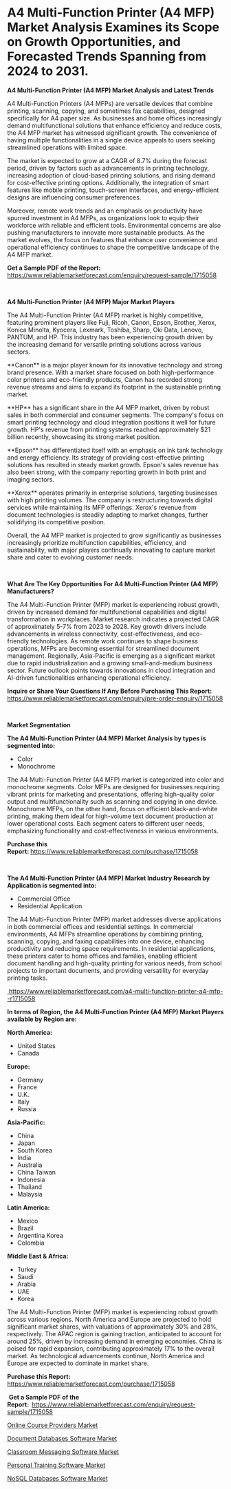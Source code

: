 <p><h1>A4 Multi-Function Printer (A4 MFP) Market Analysis Examines its Scope on Growth Opportunities, and Forecasted Trends Spanning from 2024 to 2031.</h1></p><p><strong>A4 Multi-Function Printer (A4 MFP) Market Analysis and Latest Trends</strong></p>
<p><p>A4 Multi-Function Printers (A4 MFPs) are versatile devices that combine printing, scanning, copying, and sometimes fax capabilities, designed specifically for A4 paper size. As businesses and home offices increasingly demand multifunctional solutions that enhance efficiency and reduce costs, the A4 MFP market has witnessed significant growth. The convenience of having multiple functionalities in a single device appeals to users seeking streamlined operations with limited space.</p><p>The market is expected to grow at a CAGR of 8.7% during the forecast period, driven by factors such as advancements in printing technology, increasing adoption of cloud-based printing solutions, and rising demand for cost-effective printing options. Additionally, the integration of smart features like mobile printing, touch-screen interfaces, and energy-efficient designs are influencing consumer preferences.</p><p>Moreover, remote work trends and an emphasis on productivity have spurred investment in A4 MFPs, as organizations look to equip their workforce with reliable and efficient tools. Environmental concerns are also pushing manufacturers to innovate more sustainable products. As the market evolves, the focus on features that enhance user convenience and operational efficiency continues to shape the competitive landscape of the A4 MFP market.</p></p>
<p><strong>Get a Sample PDF of the Report:&nbsp;</strong> <a href="https://www.reliablemarketforecast.com/enquiry/request-sample/1715058?utm_campaign=1771&utm_medium=2&utm_source=Github&utm_content=ia&utm_term=23102024&utm_id=a4-multi-function-printer-a4-mfp">https://www.reliablemarketforecast.com/enquiry/request-sample/1715058</a></p>
<p>&nbsp;</p>
<p><strong>A4 Multi-Function Printer (A4 MFP) Major Market Players</strong></p>
<p><p>The A4 Multi-Function Printer (A4 MFP) market is highly competitive, featuring prominent players like Fuji, Ricoh, Canon, Epson, Brother, Xerox, Konica Minolta, Kyocera, Lexmark, Toshiba, Sharp, Oki Data, Lenovo, PANTUM, and HP. This industry has been experiencing growth driven by the increasing demand for versatile printing solutions across various sectors.</p><p>**Canon** is a major player known for its innovative technology and strong brand presence. With a market share focused on both high-performance color printers and eco-friendly products, Canon has recorded strong revenue streams and aims to expand its footprint in the sustainable printing market.</p><p>**HP** has a significant share in the A4 MFP market, driven by robust sales in both commercial and consumer segments. The company's focus on smart printing technology and cloud integration positions it well for future growth. HP's revenue from printing systems reached approximately $21 billion recently, showcasing its strong market position.</p><p>**Epson** has differentiated itself with an emphasis on ink tank technology and energy efficiency. Its strategy of providing cost-effective printing solutions has resulted in steady market growth. Epson's sales revenue has also been strong, with the company reporting growth in both print and imaging sectors.</p><p>**Xerox** operates primarily in enterprise solutions, targeting businesses with high printing volumes. The company is restructuring towards digital services while maintaining its MFP offerings. Xerox's revenue from document technologies is steadily adapting to market changes, further solidifying its competitive position.</p><p>Overall, the A4 MFP market is projected to grow significantly as businesses increasingly prioritize multifunction capabilities, efficiency, and sustainability, with major players continually innovating to capture market share and cater to evolving customer needs.</p></p>
<p>&nbsp;</p>
<p><strong>What Are The Key Opportunities For A4 Multi-Function Printer (A4 MFP) Manufacturers?</strong></p>
<p><p>The A4 Multi-Function Printer (MFP) market is experiencing robust growth, driven by increased demand for multifunctional capabilities and digital transformation in workplaces. Market research indicates a projected CAGR of approximately 5-7% from 2023 to 2028. Key growth drivers include advancements in wireless connectivity, cost-effectiveness, and eco-friendly technologies. As remote work continues to shape business operations, MFPs are becoming essential for streamlined document management. Regionally, Asia-Pacific is emerging as a significant market due to rapid industrialization and a growing small-and-medium business sector. Future outlook points towards innovations in cloud integration and AI-driven functionalities enhancing operational efficiency.</p></p>
<p><strong>Inquire or Share Your Questions If Any Before Purchasing This Report:</strong> <a href="https://www.reliablemarketforecast.com/enquiry/pre-order-enquiry/1715058?utm_campaign=1771&utm_medium=2&utm_source=Github&utm_content=ia&utm_term=23102024&utm_id=a4-multi-function-printer-a4-mfp">https://www.reliablemarketforecast.com/enquiry/pre-order-enquiry/1715058</a></p>
<p>&nbsp;</p>
<p><strong>Market Segmentation</strong></p>
<p><strong>The A4 Multi-Function Printer (A4 MFP) Market Analysis by types is segmented into:</strong></p>
<p><ul><li>Color</li><li>Monochrome</li></ul></p>
<p><p>The A4 Multi-Function Printer (A4 MFP) market is categorized into color and monochrome segments. Color MFPs are designed for businesses requiring vibrant prints for marketing and presentations, offering high-quality color output and multifunctionality such as scanning and copying in one device. Monochrome MFPs, on the other hand, focus on efficient black-and-white printing, making them ideal for high-volume text document production at lower operational costs. Each segment caters to different user needs, emphasizing functionality and cost-effectiveness in various environments.</p></p>
<p><strong>Purchase this Report:&nbsp;</strong><a href="https://www.reliablemarketforecast.com/purchase/1715058?utm_campaign=1771&utm_medium=2&utm_source=Github&utm_content=ia&utm_term=23102024&utm_id=a4-multi-function-printer-a4-mfp">https://www.reliablemarketforecast.com/purchase/1715058</a></p>
<p>&nbsp;</p>
<p><strong>The A4 Multi-Function Printer (A4 MFP) Market Industry Research by Application is segmented into:</strong></p>
<p><ul><li>Commercial Office</li><li>Residential Application</li></ul></p>
<p><p>The A4 Multi-Function Printer (MFP) market addresses diverse applications in both commercial offices and residential settings. In commercial environments, A4 MFPs streamline operations by combining printing, scanning, copying, and faxing capabilities into one device, enhancing productivity and reducing space requirements. In residential applications, these printers cater to home offices and families, enabling efficient document handling and high-quality printing for various needs, from school projects to important documents, and providing versatility for everyday printing tasks.</p></p>
<p><a href="https://www.reliablemarketforecast.com/a4-multi-function-printer-a4-mfp--r1715058?utm_campaign=1771&utm_medium=2&utm_source=Github&utm_content=ia&utm_term=23102024&utm_id=a4-multi-function-printer-a4-mfp">&nbsp;https://www.reliablemarketforecast.com/a4-multi-function-printer-a4-mfp--r1715058</a></p>
<p><strong>In terms of Region, the A4 Multi-Function Printer (A4 MFP) Market Players available by Region are:</strong></p>
<p>
    <p> <strong> North America: </strong>
        <ul>
            <li>United States</li>
            <li>Canada</li>
        </ul>
        </p> 
    <p> <strong> Europe: </strong>
        <ul>
            <li>Germany</li>
            <li>France</li>
            <li>U.K.</li>
            <li>Italy</li>
            <li>Russia</li>
        </ul>
        </p> 
    <p> <strong> Asia-Pacific: </strong>
        <ul>
            <li>China</li>
            <li>Japan</li>
            <li>South Korea</li>
            <li>India</li>
            <li>Australia</li>
            <li>China Taiwan</li>
            <li>Indonesia</li>
            <li>Thailand</li>
            <li>Malaysia</li>
        </ul>
        </p> 
    <p> <strong> Latin America: </strong>
        <ul>
            <li>Mexico</li>
            <li>Brazil</li>
            <li>Argentina Korea</li>
            <li>Colombia</li>
        </ul>
        </p> 
    <p> <strong> Middle East & Africa: </strong>
        <ul>
            <li>Turkey</li>
            <li>Saudi</li>
            <li>Arabia</li>
            <li>UAE</li>
            <li>Korea</li>
        </ul>
    </p>
    </p>
<p><p>The A4 Multi-Function Printer (MFP) market is experiencing robust growth across various regions. North America and Europe are projected to hold significant market shares, with valuations of approximately 30% and 28%, respectively. The APAC region is gaining traction, anticipated to account for around 25%, driven by increasing demand in emerging economies. China is poised for rapid expansion, contributing approximately 17% to the overall market. As technological advancements continue, North America and Europe are expected to dominate in market share.</p></p>
<p><strong>Purchase this Report: </strong><a href="https://www.reliablemarketforecast.com/purchase/1715058?utm_campaign=1771&utm_medium=2&utm_source=Github&utm_content=ia&utm_term=23102024&utm_id=a4-multi-function-printer-a4-mfp">https://www.reliablemarketforecast.com/purchase/1715058</a></p>
<p>&nbsp;<strong>Get a Sample PDF of the Report:&nbsp;&nbsp;</strong><a href="https://www.reliablemarketforecast.com/enquiry/request-sample/1715058?utm_campaign=1771&utm_medium=2&utm_source=Github&utm_content=ia&utm_term=23102024&utm_id=a4-multi-function-printer-a4-mfp">https://www.reliablemarketforecast.com/enquiry/request-sample/1715058</a></p>
<p><strong></strong></p>
<p><p><a href="https://www.linkedin.com/pulse/evaluating-online-course-providers-market-trends-growth-seozc?utm_campaign=1771&utm_medium=2&utm_source=Github&utm_content=ia&utm_term=23102024&utm_id=a4-multi-function-printer-a4-mfp">Online Course Providers Market</a></p><p><a href="https://www.linkedin.com/pulse/document-databases-software-market-trends-insights-type-23pjc?utm_campaign=1771&utm_medium=2&utm_source=Github&utm_content=ia&utm_term=23102024&utm_id=a4-multi-function-printer-a4-mfp">Document Databases Software Market</a></p><p><a href="https://www.linkedin.com/pulse/strategic-market-insights-navigating-global-classroom-bsiec?utm_campaign=1771&utm_medium=2&utm_source=Github&utm_content=ia&utm_term=23102024&utm_id=a4-multi-function-printer-a4-mfp">Classroom Messaging Software Market</a></p><p><a href="https://www.linkedin.com/pulse/deep-dive-personal-training-software-market-itstrends-segmentation-w9u9c?utm_campaign=1771&utm_medium=2&utm_source=Github&utm_content=ia&utm_term=23102024&utm_id=a4-multi-function-printer-a4-mfp">Personal Training Software Market</a></p><p><a href="https://www.linkedin.com/pulse/in-depth-analysis-global-nosql-databases-software-market-eeinc?utm_campaign=1771&utm_medium=2&utm_source=Github&utm_content=ia&utm_term=23102024&utm_id=a4-multi-function-printer-a4-mfp">NoSQL Databases Software Market</a></p></p>